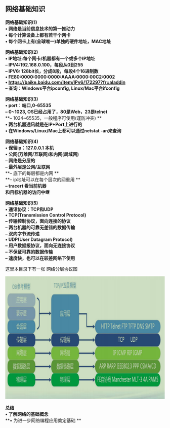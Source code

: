 ## 网络基础知识

**网络基础知识(1)**  
**• 网络是当前信息技术的第一推动力**  
**• 每个计算设备上都有若干个网卡**  
**• 每个网卡上有(全球唯一)单独的硬件地址，MAC地址**  



**网络基础知识(2)**  
**• IP地址:每个网卡/机器都有一个或多个IP地址**  
**– IPV4:192.168.0.100，每段从0到255**  
**– IPV6: 128bit长，分成8段，每段4个16进制数**  
**• FE80:0000:0000:0000:AAAA:0000:00C2:0002**  
**• https://baike.baidu.com/item/IPv6/172297?fr=aladdin**  
**– 查询：Windows平台ipconfig, Linux/Mac平台ifconfig**  



**网络基础知识(3)**  
**• port：端口,0-65535**  
**– 0~1023, OS已经占用了，80是Web，23是telnet**  
**– 1024~65535，一般程序可使用(谨防冲突) **   
**• 两台机器通讯就是在IP+Port上进行的**  
**• 在Windows/Linux/Mac上都可以通过netstat -an来查询**  



**网络基础知识(4)**  
**• 保留ip：127.0.0.1 本机**  
**• 公网(万维网/互联网)和内网(局域网)**  
**– 网络是分层的**  
**– 最外层是公网/互联网**  
**– 底下的每层都是内网 **  
**– ip地址可以在每个层次的网重用 **  
**– tracert 看当前机器**  
**和目标机器的访问中继**  



**网络基础知识(5)**  
**• 通讯协议：TCP和UDP**  
**• TCP(Transmission Control Protocol)**   
**– 传输控制协议，面向连接的协议**  
**– 两台机器的可靠无差错的数据传输**  
**– 双向字节流传递**  
**• UDP(User Datagram Protocol)**   
**– 用户数据报协议，面向无连接协议**  
**– 不保证可靠的数据传输**  
**– 速度快，也可以在较差网络下使用**  

这里本目录下有一张 网络分层协议图

![网络分层协议图](./网络分层协议图.png)

**总结**  
**• 了解网络的基础概念**  
**• 为进一步网络编程应用奠定基础 ** 










